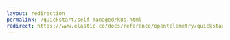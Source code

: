 ```yaml
---
layout: redirection
permalink: /quickstart/self-managed/k8s.html
redirect: https://www.elastic.co/docs/reference/opentelemetry/quickstart/self-managed/k8s
---
```

